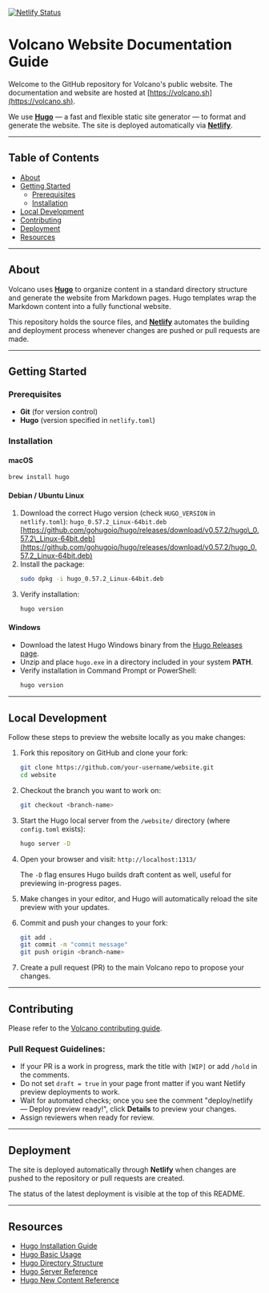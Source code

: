 [![Netlify Status](https://api.netlify.com/api/v1/badges/8cf65901-dae4-4826-b32b-17feeebddc86/deploy-status)](https://app.netlify.com/sites/kind-montalcini-bed86a/deploys)

# Volcano Website Documentation Guide

Welcome to the GitHub repository for Volcano's public website. The documentation and website are hosted at [https://volcano.sh](https://volcano.sh).

We use **[Hugo](https://gohugo.io/)** — a fast and flexible static site generator — to format and generate the website. The site is deployed automatically via **[Netlify](https://www.netlify.com/)**.

-----

## Table of Contents
  * [About](#about)
  * [Getting Started](#getting-started)
      * [Prerequisites](#prerequisites)
      * [Installation](#installation)
  * [Local Development](#local-development)
  * [Contributing](#contributing)
  * [Deployment](#deployment)
  * [Resources](#resources)
-----

## About

Volcano uses **[Hugo](https://gohugo.io/)** to organize content in a standard directory structure and generate the website from Markdown pages. Hugo templates wrap the Markdown content into a fully functional website.

This repository holds the source files, and **[Netlify](https://www.netlify.com/)** automates the building and deployment process whenever changes are pushed or pull requests are made.

-----

## Getting Started

### Prerequisites

  * **Git** (for version control)
  * **Hugo** (version specified in `netlify.toml`)

### Installation

#### macOS

```bash
brew install hugo
```

#### Debian / Ubuntu Linux

1.  Download the correct Hugo version (check `HUGO_VERSION` in `netlify.toml`):
    `hugo_0.57.2_Linux-64bit.deb`
    [https://github.com/gohugoio/hugo/releases/download/v0.57.2/hugo\_0.57.2\_Linux-64bit.deb](https://github.com/gohugoio/hugo/releases/download/v0.57.2/hugo_0.57.2_Linux-64bit.deb)
2.  Install the package:
    ```bash
    sudo dpkg -i hugo_0.57.2_Linux-64bit.deb
    ```
3.  Verify installation:
    ```bash
    hugo version
    ```

#### Windows

  * Download the latest Hugo Windows binary from the [Hugo Releases page](https://github.com/gohugoio/hugo/releases).
  * Unzip and place `hugo.exe` in a directory included in your system **PATH**.
  * Verify installation in Command Prompt or PowerShell:
    ```bash
    hugo version
    ```

-----

## Local Development

Follow these steps to preview the website locally as you make changes:

1.  Fork this repository on GitHub and clone your fork:

    ```bash
    git clone https://github.com/your-username/website.git
    cd website
    ```

2.  Checkout the branch you want to work on:

    ```bash
    git checkout <branch-name>
    ```

3.  Start the Hugo local server from the `/website/` directory (where `config.toml` exists):

    ```bash
    hugo server -D
    ```

4.  Open your browser and visit:
    `http://localhost:1313/`

    The `-D` flag ensures Hugo builds draft content as well, useful for previewing in-progress pages.

5.  Make changes in your editor, and Hugo will automatically reload the site preview with your updates.

6.  Commit and push your changes to your fork:

    ```bash
    git add .
    git commit -m "commit message"
    git push origin <branch-name>
    ```

7.  Create a pull request (PR) to the main Volcano repo to propose your changes.

-----

## Contributing

Please refer to the [Volcano contributing guide](https://github.com/volcano-sh/volcano/blob/master/contribute.md).

### Pull Request Guidelines:

  * If your PR is a work in progress, mark the title with `[WIP]` or add `/hold` in the comments.
  * Do not set `draft = true` in your page front matter if you want Netlify preview deployments to work.
  * Wait for automated checks; once you see the comment "deploy/netlify — Deploy preview ready\!", click **Details** to preview your changes.
  * Assign reviewers when ready for review.

-----

## Deployment

The site is deployed automatically through **Netlify** when changes are pushed to the repository or pull requests are created.

The status of the latest deployment is visible at the top of this README.

-----

## Resources

  * [Hugo Installation Guide](https://gohugo.io/getting-started/installing/)
  * [Hugo Basic Usage](https://gohugo.io/getting-started/usage/)
  * [Hugo Directory Structure](https://gohugo.io/getting-started/directory-structure/)
  * [Hugo Server Reference](https://gohugo.io/commands/hugo_server/)
  * [Hugo New Content Reference](https://gohugo.io/commands/hugo_new/)



